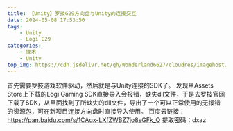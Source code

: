 ```yaml
---
title: 【Unity】罗技G29方向盘与Unity的连接交互
date: 2024-05-08 17:53:50
tags:
    - Unity
    - Logi G29
categories:
    - 技术
    - Unity
top_img: https://cdn.jsdelivr.net/gh/Wonderland6627/cloudres/imagehost/07393c4437cc5e0cb7589e9194807fedd2cd0a3c.jpg
---
```


首先需要罗技游戏软件驱动，然后就是与Unity连接的SDK了。
发现从Assets Store上下载的Logi Gaming SDK直接导入会报错，缺失dll文件，于是去罗技官网下载了SDK，从里面找到了所缺失的dll文件，导出了一个可以正常使用的无报错的资源包，可在新项目连接方向盘时直接导入使用。
百度云链接：https://pan.baidu.com/s/1CAqx-LXfZWBZ7jo8sGFk_Q
提取密码：dxaz
